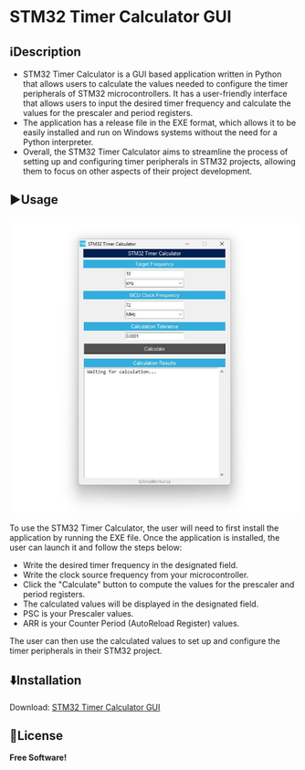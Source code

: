 # STM32 Timer Calculator GUI 

## ℹ️Description
- STM32 Timer Calculator is a GUI based application written in Python that allows users to calculate the values needed to configure the timer peripherals of STM32 microcontrollers. It has a user-friendly interface that allows users to input the desired timer frequency and calculate the values for the prescaler and period registers.
- The application has a release file in the EXE format, which allows it to be easily installed and run on Windows systems without the need for a Python interpreter.
- Overall, the STM32 Timer Calculator aims to streamline the process of setting up and configuring timer peripherals in STM32 projects, allowing them to focus on other aspects of their project development.
                    
## ▶️Usage 
<p align="center">
  <img src="https://github.com/orkunza/STM32_Timer_Calculator_GUI/blob/master/app.png" width="504" height="519">
</p>

To use the STM32 Timer Calculator, the user will need to first install the application by running the EXE file. Once the application is installed, the user can launch it and follow the steps below:

- Write the desired timer frequency in the designated field. 
- Write the clock source frequency from your microcontroller.
- Click the "Calculate" button to compute the values for the prescaler and period registers.
- The calculated values will be displayed in the designated field.
- PSC is your Prescaler values.
- ARR is your Counter Period (AutoReload Register) values.

The user can then use the calculated values to set up and configure the timer peripherals in their STM32 project.

## ⬇️Installation
Download: [STM32 Timer Calculator GUI](https://github.com/orkunza/STM32_Timer_Calculator_GUI/releases/tag/v0.1)


## 📜License

**Free Software!**
